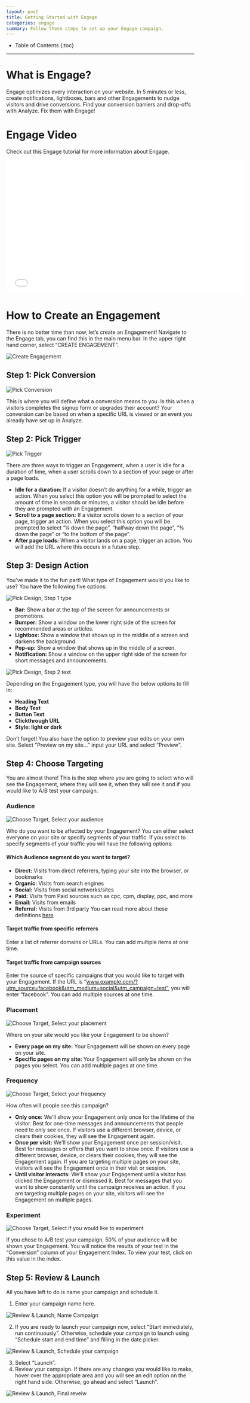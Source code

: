 ```yaml
---
layout: post
title: Getting Started with Engage
categories: engage
summary: Follow these steps to set up your Engage campaign. 
---
```

* Table of Contents
{:toc}
* * *

# What is Engage?
Engage optimizes every interaction on your website. In 5 minutes or less, create notifications, lightboxes, bars and other Engagements to nudge visitors and drive conversions. Find your conversion barriers and drop-offs with Analyze. Fix them with Engage!

# Engage Video
Check out this Engage tutorial for more information about Engage. 

<iframe src="//fast.wistia.net/embed/iframe/x5l50z5tdx?videoFoam=true" allowtransparency="true" frameborder="0" scrolling="no" class="wistia_embed" name="wistia_embed" allowfullscreen mozallowfullscreen webkitallowfullscreen oallowfullscreen msallowfullscreen width="640" height="360"></iframe>


# How to Create an Engagement
There is no better time than now, let’s create an Engagement! 
Navigate to the Engage tab, you can find this in the main menu bar. In the upper right hand corner, select “CREATE ENGAGEMENT”.

![Create Engagement][SS1]

## Step 1: Pick Conversion 

![Pick Conversion][SS2]

This is where you will define what a conversion means to you. Is this when a visitors completes the signup form or upgrades their account? Your conversion can be based on when a specific URL is viewed or an event you already have set up in Analyze. 


## Step 2: Pick Trigger

![Pick Trigger][SS3]

There are three ways to trigger an Engagement, when a user is idle for a duration of time, when a user scrolls down to a section of your page or after a page loads. 

* **Idle for a duration:** If a visitor doesn’t do anything for a while, trigger an action. When you select this option you will be prompted to select the amount of time in seconds or minutes,  a visitor should be idle before they are prompted with an Engagement. 
* **Scroll to a page section:** If a visitor scrolls down to a section of your page, trigger an action. When you select this option you will be prompted to select “¼ down the page”, “halfway down the page”, “¾ down the page” or “to the bottom of the page”.
* **After page loads:** When a visitor lands on a page, trigger an action. You will add the URL where this occurs in a future step. 


## Step 3: Design Action

You’ve made it to the fun part! What type of Engagement would you like to use? You have the following five options:

![Pick Design, Step 1 type][SS4]

* **Bar:** Show a bar at the top of the screen for announcements or promotions.
* **Bumper:** Show a window on the lower right side of the screen for recommended areas or articles.
* **Lightbox:** Show a window that shows up in the middle of a screen and darkens the background.
* **Pop-up:** Show a window that shows up in the middle of a screen.
* **Notification:** Show a window on the upper right side of the screen for short messages and announcements.

![Pick Design, Step 2 text][SS5]

Depending on the Engagement type, you will have the below options to fill in:

* **Heading Text**
* **Body Text**
* **Button Text**
* **Clickthrough URL**
* **Style: light or dark**

Don’t forget! You also have the option to preview your edits on your own site. Select ”Preview on my site…” input your URL and select “Preview”. 

## Step 4: Choose Targeting

You are almost there! This is the step where you are going to select who will see the Engagement, where they will see it, when they will see it and if you would like to A/B test your campaign.

### Audience

![Choose Target, Select your audience][SS6]

Who do you want to be affected by your Engagement? You can either select everyone on your site or specify segments of your traffic. If you select to specify segments of your traffic you will have the following options:


#### Which Audience segment do you want to target?

* **Direct:** Visits from direct referrers, typing your site into the browser, or bookmarks
* **Organic:** Visits from search engines
* **Social:** Visits from social networks/sites
* **Paid:** Visits from Paid sources such as cpc, cpm, display, ppc, and more
* **Email:** Visits from emails
* **Referral:** Visits from 3rd party
You can read more about these definitions [here](http://support.kissmetrics.com/tools/channel-definition.html).

#### Target traffic from specific referrers
Enter a list of referrer domains or URLs. You can add multiple items at one time. 

#### Target traffic from campaign sources
Enter the source of specific campaigns that you would like to target with your Engagement. If the URL is “www.example.com/?utm_source=facebook&utm_medium=social&utm_campaign=test”, you will enter “facebook”. You can add multiple sources at one time.

### Placement

![Choose Target, Select your placement][SS7]

Where on your site would you like your Engagement to be shown?

* **Every page on my site:** Your Engagement will be shown on every page on your site.
* **Specific pages on my site:** Your Engagement will only be shown on the pages you select. You can add multiple pages at one time. 

### Frequency 

![Choose Target, Select your frequency][SS8]

How often will people see this campaign?

* **Only once:** We'll show your Engagement only once for the lifetime of the visitor. Best for one-time messages and announcements that people need to only see once. If visitors use a different browser, device, or clears their cookies, they will see the Engagement again.
* **Once per visit:** We'll show your Engagement once per session/visit. Best for messages or offers that you want to show once. If visitors use a different browser, device, or clears their cookies, they will see the Engagement again. If you are targeting multiple pages on your site, visitors will see the Engagement once in their visit or session.
* **Until visitor interacts:** We'll show your Engagement until a visitor has clicked the Engagement or dismissed it. Best for messages that you want to show constantly until the campaign receives an action. If you are targeting multiple pages on your site, visitors will see the Engagement on multiple pages.

### Experiment 

![Choose Target, Select if you would like to experiment][SS9]

If you chose to A/B test your campaign, 50% of your audience will be shown your Engagement. You will notice the results of your test in the “Conversion” column of your Engagement Index. To view your test, click on this value in the index. 

## Step 5: Review & Launch

All you have left to do is name your campaign and schedule it. 

1. Enter your campaign name here. 

![Review & Launch, Name Campaign][SS10]

2. If you are ready to launch your campaign now, select “Start immediately, run continuously”. Otherwise, schedule your campaign to launch using “Schedule start and end time” and filling in the date picker.

![Review & Launch, Schedule your campaign][SS11]

3. Select “Launch”.
4. Review your campaign. If there are any changes you would like to make, hover over the appropriate area and you will see an edit option on the right hand side. Otherwise, go ahead and select “Launch”.

![Review & Launch, Final reveiw][SS12]





[SS1]: https://c2.staticflickr.com/4/3713/18264298203_304c394b88_b.jpg
[SS2]: https://c1.staticflickr.com/1/470/18884933365_7eae998a9b_b.jpg
[SS3]: https://c1.staticflickr.com/1/460/18697229388_57e102fb48_b.jpg
[SS4]: https://c2.staticflickr.com/6/5556/18887759471_7344c033a0_b.jpg
[SS5]: https://c1.staticflickr.com/1/328/18858693976_30149061b6_b.jpg
[SS6]: https://c2.staticflickr.com/6/5534/18264821423_c51e469408_z.jpg
[SS7]: https://c2.staticflickr.com/4/3856/18698780079_0fbf5a1029_b.jpg
[SS8]: https://c1.staticflickr.com/1/320/18887760121_2c4ca84689_b.jpg
[SS9]: https://c2.staticflickr.com/6/5594/18887760201_172c3eafed_b.jpg
[SS10]: https://c2.staticflickr.com/6/5556/18262400164_4531fb3b77_b.jpg
[SS11]: https://c2.staticflickr.com/4/3912/18887760621_59a16208d0_b.jpg
[SS12]: https://c2.staticflickr.com/4/3704/18697230668_92f76d2d35_b.jpg
[SS13]: ttps://c1.staticflickr.com/1/349/18858695046_0fdba6b117_b.jpg
[SS14]: https://github.com/adam-p/markdown-here/raw/master/src/common/images/icon48.png 

